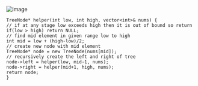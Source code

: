 ![image](https://assets.leetcode.com/users/images/9b668608-b437-47d4-8816-8dfe9dbdd318_1660126464.7137046.png)
​
```
TreeNode* helper(int low, int high, vector<int>& nums) {
// if at any stage low exceeds high then it is out of bound so return
if(low > high) return NULL;
// find mid element in given range low to high
int mid = low + (high-low)/2;
// create new node with mid element
TreeNode* node = new TreeNode(nums[mid]);
// recursively create the left and right of tree
node->left = helper(low, mid-1, nums);
node->right = helper(mid+1, high, nums);
return node;
}
```